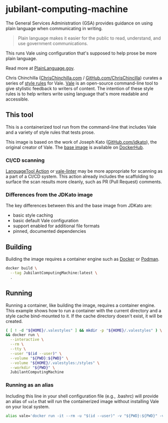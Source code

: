 # jubilant-computing-machine

The General Services Administration (GSA) provides guidance on using
plain language when communicating in writing.

> Plain language makes it easier for the public to read, understand,
> and use government communications.

This runs Vale using configuration that's supposed to help prose
be more plain language.

Read more at [PlainLanguage.gov][PlainLanguage.gov].

Chris Chinchilla ([ChrisChinchilla.com][ChrisChinchilla.com] /
[GitHub.com/ChrisChincilla][GitHub.com/ChrisChincilla])
curates a series of [style rules][style rules] for Vale.  [Vale][Vale]
is an open-source command-line tool to give stylistic feedback to
writers of content.  The intention of these style rules is to help
writers write using language that's more readable and accessible.

## This tool

This is a containerized tool run from the command-line that includes
Vale and a variety of style rules that tests prose.

This image is based on the work of Joseph Kato
([GitHub.com/jdkato][GitHub.com/jdkato]), the original creator of Vale.
The [base image][base image] is available on [DockerHub][DockerHub].

### CI/CD scanning

[LanguageTool Action][LanguageTool Action] or [vale-linter][vale-linter]
may be more appropriate for scanning as a part of a CI/CD system.
This action already includes the scaffolding to surface the scan results
more cleanly, such as PR (Pull Request) comments.

### Differences from the JDKato image

The key differences between this and the base image from JDKato are:

- basic style caching
- basic default Vale configuration
- support enabled for additional file formats
- pinned, documented dependencies

## Building

Building the image requires a container engine such as [Docker][Docker]
or [Podman][Podman].

```sh
docker build \
  --tag JubilantComputingMachine:latest \
  .
```

## Running

Running a container, like building the image, requires a container
engine.  This example shows how to run a container with the current
directory and a style cache bind-mounted to it.  If the cache directory
doesn't exist, it will be created.

```sh
( [ ! -d "${HOME}/.valestyles" ] && mkdir -p "${HOME}/.valestyles" ) \
&& docker run \
  --interactive \
  --rm \
  --tty \
  --user "$(id --user)" \
  --volume "${PWD}:${PWD}" \
  --volume "${HOME}/.valestyles:/styles" \
  --workdir "${PWD}" \
  JubilantComputingMachine
```

### Running as an alias

Including this line in your shell configuration file (e.g., .bashrc)
will provide an alias of `vale` that will run the containerized image
without installing Vale on your local system.

```sh
alias vale='docker run -it --rm -u "$(id --user)" -v "${PWD}:${PWD}" -v "${HOME}/.valestyles:/styles" -w "${PWD}" JubilantComputingMachine'
```

[PlainLanguage.gov]: https://plainlanguage.gov
[style rules]: https://github.com/testthedocs/PlainLanguage
[ChrisChinchilla.com]: https://chrischinchilla.com/
[GitHub.com/ChrisChincilla]: https://github.com/ChrisChinchilla/
[GitHub.com/jdkato]: https://github.com/jdkato
[LanguageTool Action]: https://github.com/marketplace/actions/run-languagetool-with-reviewdog
[vale-linter]: https://github.com/marketplace/actions/vale-linter
[Vale]: https://vale.sh/
[base image]: https://hub.docker.com/r/jdkato/vale
[DockerHub]: https://hub.docker.com/
[Docker]: https://docker.com/
[Podman]: https://podman.io/
